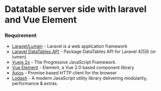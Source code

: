 # Datatable server side with laravel and Vue Element

### Requirement
* [Laravel/Lumen](https://laravel.com/) - Laravel is a web application framework
* [Laravel DataTables API](https://github.com/yajra/laravel-datatables) - Package DataTables API for Laravel 4|5|6 (or lumen)
* [Vuejs 2x](https://vuejs.org/) - The Progressive JavaScript Framework.
* [Vue Element](https://element.eleme.io/#/en-US) - Element, a Vue 2.0 based component library
* [Axios](https://github.com/axios/axios) - Promise based HTTP client for the browser
* [Lodash](https://lodash.com/) - A modern JavaScript utility library delivering modularity, performance & extras.
